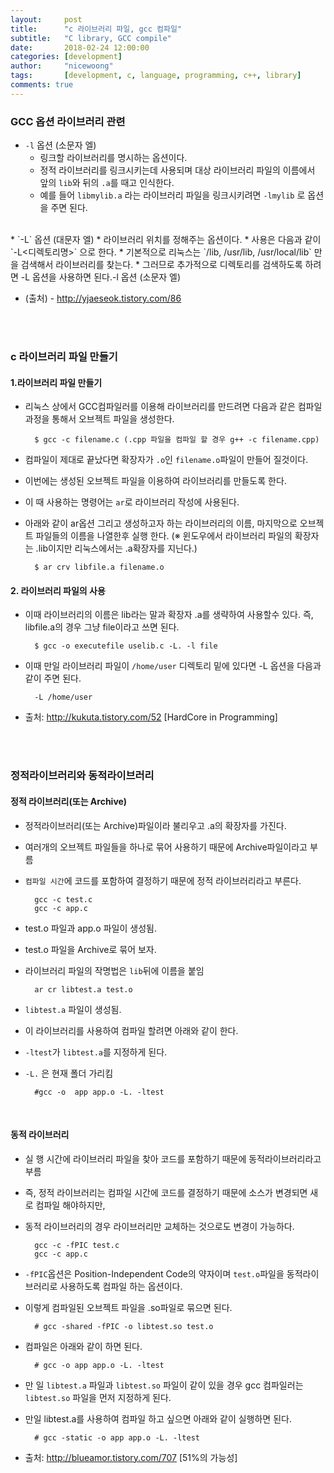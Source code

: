 ```yaml
---
layout:     post
title:      "c 라이브러리 파일, gcc 컴파일"
subtitle:   "C library, GCC compile" 
date:       2018-02-24 12:00:00
categories: [development]
author:     "nicewoong"
tags:       [development, c, language, programming, c++, library]
comments: true
---
```


### GCC 옵션 라이브러리 관련 


* `-l` 옵션 (소문자 엘)
    * 링크할 라이브러리를 명시하는 옵션이다. 
    * 정적 라이브러리를 링크시키는데 사용되며 대상 라이브러리 파일의 이름에서 앞의 `lib`와 뒤의 `.a`를 때고 인식한다. 
    * 예를 들어 `libmylib.a` 라는 라이브러리 파일을 링크시키려면 `-lmylib` 로 옵션을 주면 된다.


<br>
* `-L` 옵션 (대문자 엘)
    * 라이브러리 위치를 정해주는 옵션이다. 
    * 사용은 다음과 같이 `-L<디렉토리명>` 으로 한다. 
    * 기본적으로 리눅스는 `/lib, /usr/lib, /usr/local/lib` 만을 검색해서 라이브러리를 찾는다. 
    * 그러므로 추가적으로 디렉토리를 검색하도록 하려면 -L 옵션을 사용하면 된다.-l 옵션 (소문자 엘)

* (출처) - http://yjaeseok.tistory.com/86



<br><br>





### c 라이브러리 파일 만들기 


#### 1.라이브러리 파일 만들기

* 리눅스 상에서 GCC컴파일러를 이용해 라이브러리를 만드려면 다음과 같은 컴파일 과정을 통해서 오브젝트 파일을 생성한다.
    

        $ gcc -c filename.c (.cpp 파일을 컴파일 할 경우 g++ -c filename.cpp)

* 컴파일이 제대로 끝났다면 확장자가 `.o`인 `filename.o`파일이 만들어 질것이다.

* 이번에는 생성된 오브젝트 파일을 이용하여 라이브러리를 만들도록 한다.
  
* 이 때 사용하는 명령어는 `ar`로 라이브러리 작성에 사용된다. 

* 아래와 같이 ar옵션 그리고 생성하고자 하는 라이브러리의 이름, 마지막으로 오브젝트 파일들의 이름을 나열한후 실행 한다. 
  (※ 윈도우에서 라이브러리 파일의 확장자는 .lib이지만 리눅스에서는 .a확장자를 지닌다.)


        $ ar crv libfile.a filename.o



#### 2. 라이브러리 파일의 사용

* 이때 라이브러리의 이름은 lib라는 말과 확장자 .a를 생략하여 사용할수 있다. 즉, libfile.a의 경우 그냥 file이라고 쓰면 된다.


        $ gcc -o executefile uselib.c -L. -l file

* 이때 만일 라이브러리 파일이 `/home/user` 디렉토리 밑에 있다면 -L 옵션을 다음과 같이 주면 된다.


        -L /home/user


* 출처: http://kukuta.tistory.com/52 [HardCore in Programming]







<br><br>

### 정적라이브러리와 동적라이브러리


#### 정적 라이브러리(또는 Archive)

* 정적라이브러리(또는 Archive)파일이라 불리우고 .a의 확장자를 가진다. 
* 여러개의 오브젝트 파일들을 하나로 묶어 사용하기 때문에 Archive파일이라고 부름 
* `컴파일 시간`에 코드를 포함하여 결정하기 때문에 정적 라이브러리라고 부른다.


        gcc -c test.c
        gcc -c app.c

* test.o 파일과 app.o 파일이 생성됨.
* test.o 파일을 Archive로 묶어 보자. 
* 라이브러리 파일의 작명법은 `lib`뒤에 이름을 붙임


        ar cr libtest.a test.o


* `libtest.a` 파일이 생성됨.
* 이 라이브러리를 사용하여 컴파일 할려면 아래와 같이 한다. 
* `-ltest`가 `libtest.a`를 지정하게 된다.
* `-L.` 은 현재 폴더 가리킴

        #gcc -o  app app.o -L. -ltest




<br>

#### 동적 라이브러리

* 실 행 시간에 라이브러리 파일을 찾아 코드를 포함하기 때문에 동적라이브러리라고 부름 
* 즉, 정적 라이브러리는 컴파일 시간에 코드를 결정하기 때문에 소스가 변경되면 새로 컴파일 해야하지만, 
* 동적 라이브러리의 경우 라이브러리만 교체하는 것으로도 변경이 가능하다. 

        gcc -c -fPIC test.c
        gcc -c app.c


* `-fPIC`옵션은 Position-Independent Code의 약자이며 `test.o`파일을 동적라이브러리로 사용하도록 컴파일 하는 옵션이다. 
* 이렇게 컴파일된 오브젝트 파일을 .so파일로 묶으면 된다.

        # gcc -shared -fPIC -o libtest.so test.o


* 컴파일은 아래와 같이 하면 된다.

        # gcc -o app app.o -L. -ltest

* 만 일 `libtest.a` 파일과 `libtest.so` 파일이 같이 있을 경우 gcc 컴파일러는 `libtest.so` 파일을 먼저 지정하게 된다. 
* 만일 libtest.a를 사용하여 컴파일 하고 싶으면 아래와 같이 실행하면 된다.


        # gcc -static -o app app.o -L. -ltest



* 출처: http://blueamor.tistory.com/707 [51%의 가능성]

